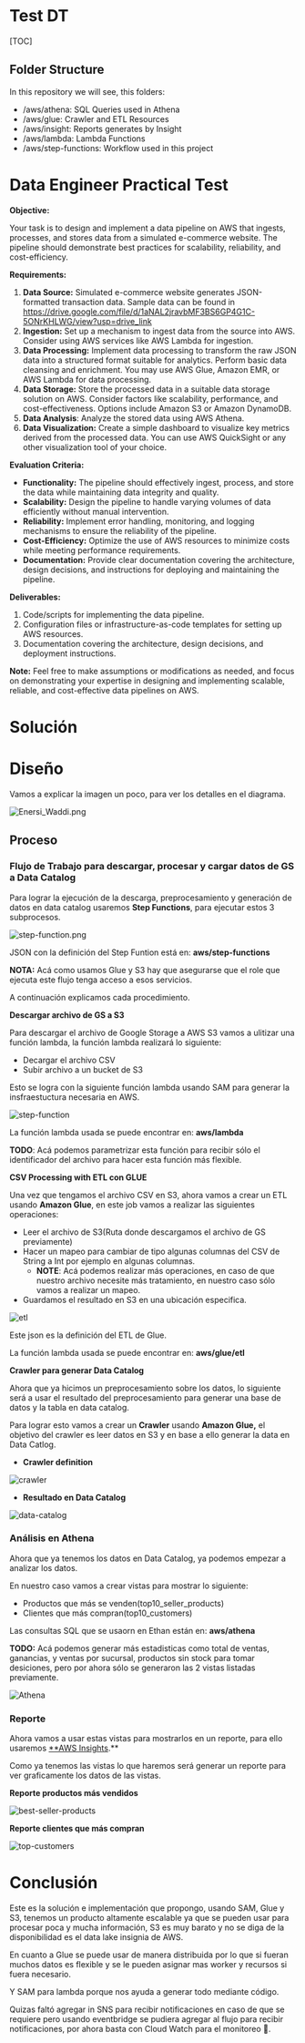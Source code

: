 # Test DT

[TOC]

## Folder Structure
In this repository we will see, this folders:

- /aws/athena: SQL Queries used in Athena
- /aws/glue: Crawler and ETL Resources
- /aws/insight: Reports generates by Insight
- /aws/lambda: Lambda Functions
- /aws/step-functions: Workflow used in this project

# Data Engineer Practical Test

**Objective:**

Your task is to design and implement a data pipeline on AWS that ingests, processes, and stores data from a simulated e-commerce website. The pipeline should demonstrate best practices for scalability, reliability, and cost-efficiency.

**Requirements:**

1. **Data Source:** Simulated e-commerce website generates JSON-formatted transaction data. Sample data can be found in [](https://drive.google.com/file/d/1aNAL2jravbMF3BS6GP4G1C-5ONrKHLWG/view?usp=drive_link)https://drive.google.com/file/d/1aNAL2jravbMF3BS6GP4G1C-5ONrKHLWG/view?usp=drive_link
2. **Ingestion:** Set up a mechanism to ingest data from the source into AWS. Consider using AWS services like AWS Lambda for ingestion.
3. **Data Processing:** Implement data processing to transform the raw JSON data into a structured format suitable for analytics. Perform basic data cleansing and enrichment. You may use AWS Glue, Amazon EMR, or AWS Lambda for data processing.
4. **Data Storage:** Store the processed data in a suitable data storage solution on AWS. Consider factors like scalability, performance, and cost-effectiveness. Options include Amazon S3 or Amazon DynamoDB.
5. **Data Analysis**: Analyze the stored data using AWS Athena. 
6. **Data Visualization:** Create a simple dashboard to visualize key metrics derived from the processed data. You can use AWS QuickSight or any other visualization tool of your choice.

**Evaluation Criteria:**

- **Functionality:** The pipeline should effectively ingest, process, and store the data while maintaining data integrity and quality.
- **Scalability:** Design the pipeline to handle varying volumes of data efficiently without manual intervention.
- **Reliability:** Implement error handling, monitoring, and logging mechanisms to ensure the reliability of the pipeline.
- **Cost-Efficiency:** Optimize the use of AWS resources to minimize costs while meeting performance requirements.
- **Documentation:** Provide clear documentation covering the architecture, design decisions, and instructions for deploying and maintaining the pipeline.

**Deliverables:**

1. Code/scripts for implementing the data pipeline.
2. Configuration files or infrastructure-as-code templates for setting up AWS resources.
3. Documentation covering the architecture, design decisions, and deployment instructions.

**Note:** Feel free to make assumptions or modifications as needed, and focus on demonstrating your expertise in designing and implementing scalable, reliable, and cost-effective data pipelines on AWS.

# Solución

# Diseño

Vamos a explicar la imagen  un poco, para ver los detalles en el diagrama.

![Enersi_Waddi.png](imgs/Enersi_Waddi.png)

## Proceso

### Flujo de Trabajo para descargar, procesar y cargar datos de GS a Data Catalog

Para lograr la ejecución de la descarga, preprocesamiento y generación de datos en data catalog usaremos **Step Functions**, para ejecutar estos 3 subprocesos.

![step-function.png](imgs/step-function.png)

JSON con la definición del Step Funtion está en: **aws/step-functions**

**NOTA:** Acá como usamos Glue y S3 hay que asegurarse que el role que ejecuta este flujo tenga acceso a esos servicios.

A continuación explicamos cada procedimiento.

**Descargar archivo de GS a S3** 

Para descargar el archivo de Google Storage a AWS S3 vamos a ulitizar una función lambda, la función lambda realizará lo siguiente:

- Decargar el archivo CSV
- Subir archivo a un bucket de S3

Esto se logra con la siguiente función lambda usando SAM para generar la insfraestuctura necesaria en AWS.

![step-function](imgs/step-function.png)

La función lambda usada se puede encontrar en: **aws/lambda**

**TODO**: Acá podemos parametrizar esta función para recibir sólo el identificador del archivo para hacer esta función más flexible.

**CSV Processing with ETL con GLUE**

Una vez que tengamos el archivo CSV en S3, ahora vamos a crear un ETL usando **Amazon Glue**, en este job vamos a realizar las siguientes operaciones:

- Leer el archivo de S3(Ruta donde descargamos el archivo de GS previamente)
- Hacer un mapeo para cambiar de tipo algunas columnas del CSV de String a Int por ejemplo en algunas columnas.
    - **NOTE**: Acá podemos realizar más operaciones, en caso de que nuestro archivo necesite más tratamiento, en nuestro caso sólo vamos a realizar un mapeo.
- Guardamos el resultado en S3 en una ubicación especifica.

![etl](aws/etl.png)

Este json es la definición del ETL de Glue.

La función lambda usada se puede encontrar en: **aws/glue/etl**

**Crawler para generar Data Catalog**

Ahora que ya hicimos un preprocesamiento sobre los datos, lo siguiente será a usar el resultado del preprocesamiento para generar una base de datos y la tabla en data catalog.

Para lograr esto vamos a crear un **Crawler** usando **Amazon Glue,** el objetivo del crawler es leer datos en S3 y en base a ello generar la data en Data Catlog.

- **Crawler definition**

![crawler](imgs/crawler.png)

- **Resultado en Data Catalog**

![data-catalog](imgs/data-catalog.png)

### Análisis en Athena

Ahora que ya tenemos los datos en Data Catalog, ya podemos empezar a analizar los datos.

En nuestro caso vamos a crear vistas para mostrar lo siguiente:

- Productos que más se venden(top10_seller_products)
- Clientes que más compran(top10_customers)

Las consultas SQL que se usaorn en Ethan están en: **aws/athena**

**TODO:** Acá podemos generar más estadisticas como total de ventas, ganancias, y ventas por sucursal, productos sin stock para tomar desiciones, pero por ahora sólo se generaron las 2 vistas listadas previamente.

![Athena](imgs/athena.png)

### **Reporte**

Ahora vamos a usar estas vistas para mostrarlos en un reporte, para ello usaremos [**AWS Insights](https://aws.amazon.com/blogs/aws-insights/).**

Como ya tenemos las vistas lo que haremos será generar un reporte para ver graficamente los datos de las vistas.

**Reporte productos más vendidos**

![best-seller-products](imgs/best-seller-products.png)

**Reporte clientes que más compran**

![top-customers](imgs/top-customers.png)


# **Conclusión**

Este es la solución e implementación que propongo, usando SAM, Glue y S3, tenemos un producto altamente escalable ya que se pueden usar para procesar poca y mucha información, S3 es muy barato y no se diga de la disponibilidad es el data lake insignia de AWS.

En cuanto a Glue se puede usar de manera distribuida por lo que si fueran muchos datos es flexible y se le pueden asignar mas worker y recursos si fuera necesario.

Y SAM para lambda porque nos ayuda a generar todo mediante código.

Quizas faltó agregar in SNS para recibir notificaciones en caso de que se requiere pero usando eventbridge se pudiera agregar al flujo para recibir notificaciones, por ahora basta con Cloud Watch para el monitoreo 🙂.